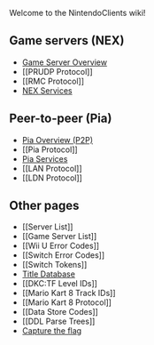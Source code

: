 Welcome to the NintendoClients wiki!

## Game servers (NEX)
* [Game Server Overview](NEX-Overview-(Game-Servers))
* [[PRUDP Protocol]]
* [[RMC Protocol]]
* [NEX Services](NEX-Protocols)

## Peer-to-peer (Pia)
* [Pia Overview (P2P)](Pia-Overview)
* [[Pia Protocol]]
* [Pia Services](Pia-Protocols)
* [[LAN Protocol]]
* [[LDN Protocol]]

## Other pages
* [[Server List]]
* [[Game Server List]]
* [[Wii U Error Codes]]
* [[Switch Error Codes]]
* [[Switch Tokens]]
* [Title Database](https://kinnay.github.io)
* [[DKC:TF Level IDs]]
* [[Mario Kart 8 Track IDs]]
* [[Mario Kart 8 Protocol]]
* [[Data Store Codes]]
* [[DDL Parse Trees]]
* [Capture the flag](https://nintendo-ctf.com)